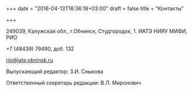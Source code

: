 +++
date = "2016-04-13T16:36:18+03:00"
draft = false
title = "Контакты"

+++

<span class="glyphicon glyphicon-home" aria-hidden="true"></span> 249039, Калужская обл., г.Обнинск, Студгородок, 1. ИАТЭ НИЯУ МИФИ, РИО

<span class="glyphicon glyphicon-earphone" aria-hidden="true"></span> +7 (48439) 79490, доб. 132

<span class="glyphicon glyphicon-envelope" aria-hidden="true"></span> [rio@iate.obninsk.ru](mailto:rio@iate.obninsk.ru)

Выпускающий редактор: З.И. Сныкова

Ответственный секретарь редакции: В.Л. Миронович
